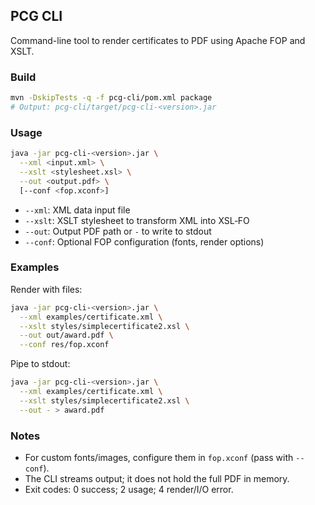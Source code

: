 ## PCG CLI

Command-line tool to render certificates to PDF using Apache FOP and XSLT.

### Build

```bash
mvn -DskipTests -q -f pcg-cli/pom.xml package
# Output: pcg-cli/target/pcg-cli-<version>.jar
```

### Usage

```bash
java -jar pcg-cli-<version>.jar \
  --xml <input.xml> \
  --xslt <stylesheet.xsl> \
  --out <output.pdf> \
  [--conf <fop.xconf>]
```

- `--xml`: XML data input file
- `--xslt`: XSLT stylesheet to transform XML into XSL‑FO
- `--out`: Output PDF path or `-` to write to stdout
- `--conf`: Optional FOP configuration (fonts, render options)

### Examples

Render with files:
```bash
java -jar pcg-cli-<version>.jar \
  --xml examples/certificate.xml \
  --xslt styles/simplecertificate2.xsl \
  --out out/award.pdf \
  --conf res/fop.xconf
```

Pipe to stdout:
```bash
java -jar pcg-cli-<version>.jar \
  --xml examples/certificate.xml \
  --xslt styles/simplecertificate2.xsl \
  --out - > award.pdf
```

### Notes

- For custom fonts/images, configure them in `fop.xconf` (pass with `--conf`).
- The CLI streams output; it does not hold the full PDF in memory.
- Exit codes: 0 success; 2 usage; 4 render/I/O error.



